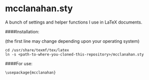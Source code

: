 mcclanahan.sty
=============

A bunch of settings and helper functions I use in LaTeX documents.

####Installation:

(the first line may change depending upon your operating system)
```
cd /usr/share/texmf/tex/latex
ln -s <path-to-where-you-cloned-this-repository>/mcclanahan.sty
```

####For use:

```
\usepackage{mcclanahan}
```

